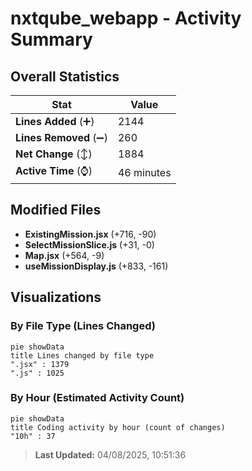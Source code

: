 # nxtqube_webapp - Activity Summary 

## Overall Statistics

| Stat                   | Value                                                             |
| ---------------------- | ----------------------------------------------------------------- |
| **Lines Added** (➕)   | 2144                                          |
| **Lines Removed** (➖) | 260                                        |
| **Net Change** (↕)    | 1884                |
| **Active Time** (⌚)   | 46 minutes |


## Modified Files
- **ExistingMission.jsx** (+716, -90)
- **SelectMissionSlice.js** (+31, -0)
- **Map.jsx** (+564, -9)
- **useMissionDisplay.js** (+833, -161)

## Visualizations

### By File Type (Lines Changed)

```mermaid
pie showData
title Lines changed by file type
".jsx" : 1379
".js" : 1025
```

### By Hour (Estimated Activity Count)

```mermaid
pie showData
title Coding activity by hour (count of changes)
"10h" : 37
```


> **Last Updated:** 04/08/2025, 10:51:36